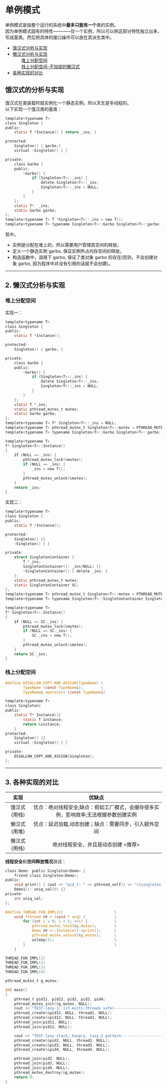# 单例模式

单例模式是指整个运行的系统中**最多只能有一个**类的实例。  
因为单例模式固有的特性————仅一个实例，所以可以把这部分特性独立出来，写成基类。然后把具体的接口操作可以放在其派生类中。

* [饿汉式分析与实现](#1)  
* [懒汉式分析与实现](#2)  
　　[堆上分配空间](#2.1)    
　　[栈上分配空间-不加锁的懒汉式](#2.2)   
* [各种实现的对比](#3)


<h2 id="1"></h2>

## 饿汉式的分析与实现

饿汉式在类装载时就实例化一个静态实例，所以天生是多线程的。  
以下实现一个饿汉类的基类：

```c
template<typename T>
class Singleton {
public:
    static T *Instance() { return _ins; }

protected:
    Singleton() { garbo;}
    virtual ~Singleton() { } 

private:
    class Garbo {
    public:
        ~Garbo() {
            if (Singleton<T>::_ins) {
                delete Singleton<T>::_ins;
                Singleton<T>::_ins = NULL;
            }   
        }    
    };  
    static T*  _ins;
    static Garbo garbo;
};
template<typename T> T *Singleton<T>::_ins = new T();
template<typename T> typename Singleton<T>::Garbo Singleton<T>::garbo;

```

其中，
- 实例是分配在堆上的，所以需要用户管理其空间的释放。
- 定义一个静态实例 garbo, 保证实例所占内存空间的释放。
- 构造函数中，调用下 garbo, 保证了类对象 garbo 的存在(否则，不会创建对象 garbo, 因为程序中并没有引用的话就不会创建)。


----------------------------------------------------------------
<h2 id="2"></h2>

## 2. 懒汉式分析与实现

<h3 id="2.1"></h3>

### 堆上分配空间

实现一：
```c
template<typename T>
class Singleton {
public:
    static T *Instance();

protected:
    Singleton() { garbo; }

private:
    class Garbo {
    public:
        ~Garbo() {
            if (Singleton<T>::_ins) {
                delete Singleton<T>::_ins;
                Singleton<T>::_ins = NULL;
            }
        }
    };
    static T *_ins;
    static pthread_mutex_t mutex;
    static Garbo garbo;
};
template<typename T> T* Singleton<T>::_ins = NULL;
template<typename T> pthread_mutex_t Singleton<T>::mutex = PTHREAD_MUTEX_INITIALIZER;
template<typename T> typename Singleton<T>::Garbo Singleton<T>::garbo;

template<typename T>
T* Singleton<T>::Instance()
{
    if (NULL == _ins) {
        pthread_mutex_lock(&mutex);
        if (NULL == _ins) {
            _ins = new T();
        }
        pthread_mutex_unlock(&mutex);
    }
    return _ins;
}

```

实现二：
```c
template<typename T>
class Singleton {
public:
    static T *Instance();

protected:
    Singleton() {}
    ~Singleton() { }

private:
    struct SingletonContainer {
        T *_ins;
        SingletonContainer(): _ins(NULL) {}
        ~SingletonContainer() { delete _ins; }
    };  
    static pthread_mutex_t mutex;
    static SingletonContainer SC; 
};
template<typename T> pthread_mutex_t Singleton<T>::mutex = PTHREAD_MUTEX_INITIALIZER;
template<typename T> typename Singleton<T>::SingletonContainer Singleton<T>::SC;

template<typename T>
T* Singleton<T>::Instance()
{
    if (NULL == SC._ins) {
        pthread_mutex_lock(&mutex);
        if (NULL == SC._ins) {
            SC._ins = new T();
        }
        pthread_mutex_unlock(&mutex);
    }
    return SC._ins;
}

```


<h3 id="2.2"></h3>

### 栈上分配空间

```c
#define DISALLOW_COPY_AND_ASSIGN(TypeName) \
        TypeName (const TypeName&);        \
        TypeName& operator= (const TypeName&)

template<typename T>
class Singleton{
public:
    static T* Instance(){
        static T instance;
        return &instance;
    }   
protected:
    Singleton() {}
    virtual ~Singleton() { }

private:
    DISALLOW_COPY_AND_ASSIGN(Singleton);
};

```

------------------------------------------------------------------
<h2 id="3"></h2>

## 3. 各种实现的对比

| 实现          |  优缺点     |
| :-----:       | :---------: |
| 饿汉式 (用栈) | 优点：绝对线程安全;缺点：假如工厂模式，会缓存很多实例，影响效率;无法根据参数创建实例 |
| 懒汉式 (用堆) | 优点：延迟加载,动态创建；缺点：需要同步，引入额外空间                                |
| 懒汉式(用栈)  | 绝对线程安全，并且是动态创建 <推荐>                                                  |


**线程安全**和**空间释放情况**测试：

```c
class Demo: public Singleton<Demo> {
    friend class Singleton<Demo>;
public:
    void print() { cout << "pid_t: " << pthread_self() << "\tsingleton: " << this << "\tuniq_val:" << ++uniq_val << endl; }          protected:
    Demo1(): uniq_val(0) {}
private:
    int uniq_val;
};

#define THREAD_FUN_IMPL(n)                       \
    void *thread ## n (void * arg) {             \
        for (int i = 0; i < 5; ++i) {            \
            pthread_mutex_lock(&g_mutex);        \
            Demo ## n::Instance()->print();      \
            pthread_mutex_unlock(&g_mutex);      \
            usleep(1);                           \
        }                                        \
    }

THREAD_FUN_IMPL(1)
THREAD_FUN_IMPL(2)
THREAD_FUN_IMPL(3)
THREAD_FUN_IMPL(4)

pthread_mutex_t g_mutex;

int main()
{
    pthread_t pid11, pid12, pid2, pid3, pid4;
    pthread_mutex_init(&g_mutex, NULL);
    cout << "TEST-lazy-1: (if multi-threads safe)---------------------- " << endl;
    pthread_create(&pid11, NULL, thread1, NULL);
    pthread_create(&pid12, NULL, thread1, NULL);
    pthread_join(pid11, NULL);
    pthread_join(pid12, NULL);

    cout << "TEST-lazy-stack, hungry, lazy-2 pattern---------------------- " << endl;
    pthread_create(&pid2, NULL, thread2, NULL);
    pthread_create(&pid3, NULL, thread3, NULL);
    pthread_create(&pid4, NULL, thread4, NULL);

    pthread_join(pid2, NULL);
    pthread_join(pid3, NULL);
    pthread_join(pid4, NULL);
    pthread_mutex_destroy(&g_mutex);
    return 0;
}

```
